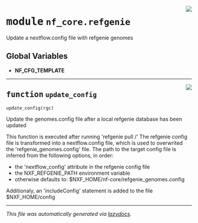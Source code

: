 <!-- markdownlint-disable -->

<a href="../../../../../../tools/nf_core/refgenie.py#L0"><img align="right" style="float:right;" src="https://img.shields.io/badge/-source-cccccc?style=flat-square"></a>

# <kbd>module</kbd> `nf_core.refgenie`

Update a nextflow.config file with refgenie genomes

## **Global Variables**

- **NF_CFG_TEMPLATE**

---

<a href="../../../../../../tools/nf_core/refgenie.py#L142"><img align="right" style="float:right;" src="https://img.shields.io/badge/-source-cccccc?style=flat-square"></a>

## <kbd>function</kbd> `update_config`

```python
update_config(rgc)
```

Update the genomes.config file after a local refgenie database has been updated

This function is executed after running 'refgenie pull <genome>/<asset>' The refgenie config file is transformed into a nextflow.config file, which is used to overwrited the 'refgenie_genomes.config' file. The path to the target config file is inferred from the following options, in order:

- the 'nextflow_config' attribute in the refgenie config file
- the NXF_REFGENIE_PATH environment variable
- otherwise defaults to: $NXF_HOME/nf-core/refgenie_genomes.config

Additionaly, an 'includeConfig' statement is added to the file $NXF_HOME/config

---

_This file was automatically generated via [lazydocs](https://github.com/ml-tooling/lazydocs)._
